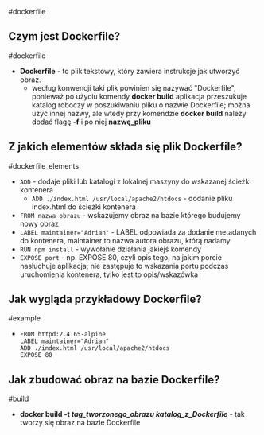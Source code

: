 #dockerfile

## Czym jest Dockerfile?
#dockerfile 
- **Dockerfile** - to plik tekstowy, który zawiera instrukcje jak utworzyć obraz.
	- według konwencji taki plik powinien się nazywać "Dockerfile", ponieważ po użyciu komendy **docker build** aplikacja przeszukuje katalog roboczy w poszukiwaniu pliku o nazwie Dockerfile; można użyć innej nazwy, ale wtedy przy komendzie **docker build** należy dodać flagę **-f** i po niej **nazwę_pliku**

## Z jakich elementów składa się plik Dockerfile?
#dockerfile_elements
- ``ADD`` - dodaje pliki lub katalogi z lokalnej maszyny do wskazanej ścieżki kontenera
	- `ADD ./index.html /usr/local/apache2/htdocs` - dodanie pliku index.html do ścieżki kontenera
- `FROM nazwa_obrazu` - wskazujemy obraz na bazie którego budujemy nowy obraz
- `LABEL maintainer="Adrian"` - LABEL odpowiada za dodanie metadanych do kontenera, maintainer to nazwa autora obrazu, którą nadamy
- `RUN npm install` - wywołanie działania jakiejś komendy
- `EXPOSE port` - np. EXPOSE 80, czyli opis tego, na jakim porcie nasłuchuje aplikacja; nie zastępuje to wskazania portu podczas uruchomienia kontenera, tylko jest to opis/wskazówka

## Jak wygląda przykładowy Dockerfile?
#example
- ```
  FROM httpd:2.4.65-alpine
  LABEL maintainer="Adrian"
  ADD ./index.html /usr/local/apache2/htdocs
  EXPOSE 80
  ```

## Jak zbudować obraz na bazie Dockerfile?
#build
- **docker build -t *tag_tworzonego_obrazu* *katalog_z_Dockerfile*** - tak tworzy się obraz na bazie Dockerfile
